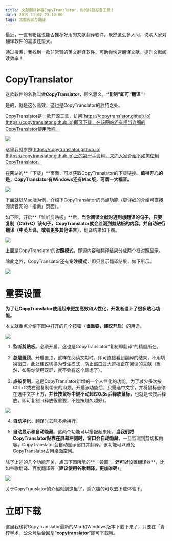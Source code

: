 ```yaml
---
title: 文献翻译神器CopyTranslator，你的科研必备工具！
date: 2019-11-02 23:10:00
tags: 文献阅读与翻译
---
```


最近，一直有粉丝说能否推荐好用的文献翻译软件。既然这么多人问，说明大家对翻译软件的需求还蛮大。

通过搜索，我找到一款非常赞的英文翻译软件，可助你快速翻译文献，提升文献阅读效率！

# CopyTranslator

这款软件的名称叫做**CopyTranslator**，顾名思义，**“复制”即可“翻译”**！

是的，就是这么高效，这也是CopyTranslator的独特之处。

CopyTranslator是一款开源工具，访问[https://copytranslator.github.io](https://copytranslator.github.io)即可下载，在该网站还有相当详细的CopyTranslator使用教程。

![](https://tva1.sinaimg.cn/large/0082zybpgy1gc7ia2kdihj30zb0o8q8y.jpg)

这里我就参照[https://copytranslator.github.io](https://copytranslator.github.io)上的第一手资料，来向大家介绍下如何使用CopyTranslator。

在网站的**「下载」**页面，可以获取CopyTranslator的下载链接。**值得开心的是，CopyTranslator有Windows还有Mac版，可谓一大福音。**  

![](https://tva1.sinaimg.cn/large/0082zybpgy1gc7ia03axej31400p0acv.jpg)

下面就以Mac版为例，介绍下CopyTranslator的亮点功能（更详细的介绍可直接阅读官网的「指南」页面）。

如下图，开启**「监听剪贴板」**后，**当你阅读文献时遇到想翻译的句子，只要复制（Ctrl+C）该句子，CopyTranslator就会监测到剪贴板的内容，并自动进行翻译（中英互译，或者更多其他语言）**，翻译结果如下图。

![](https://tva1.sinaimg.cn/large/0082zybpgy1gc7ia79hr0j30z20luwn4.jpg)

上面是CopyTranslator的**对照模式**，即源内容和翻译结果分成两个框对照显示。

除此之外，CopyTranslator还有**专注模式**，即只显示翻译结果，如下所示。

![](https://tva1.sinaimg.cn/large/0082zybpgy1gc7ia36nkdj31400p0dis.jpg)



# 重要设置

**为了让CopyTranslator使用起来更加高效和人性化，开发者设计了很多贴心功能。**

本文就重点介绍下图中打开的几个按钮（**很重要，建议开启**）的用途。

![](https://tva1.sinaimg.cn/large/0082zybpgy1gc7ia1kpqej30nw0jd0uz.jpg)


1. **监听剪贴板**。必须开启，这也是CopyTranslator“复制即翻译”的精髓所在。

2. **总是置顶**。开启置顶，这样在阅读文献时，即可直接看到翻译的结果，不用切换窗口。此处建议切换为专注模式，防止窗口过大遮挡正在阅读的文献（当然，如果你使用双屏，就不会有这个顾虑了）。

3. **点按复制**。这是CopyTranslator新增的一个人性化的功能。为了减少多次按Ctrl+C或右键复制带来的麻烦，开启该功能后，只需选中文字，并将鼠标悬停在选中文字上方，**并长按鼠标中键不动超过0.3s后释放鼠标**，也就是长按后释放，即可复制（释放很重要，不是按越久越好）。

![](https://tva1.sinaimg.cn/large/0082zybpgy1gc7i9zp636j31400p0acv.jpg)

4. **自动净化**。翻译时去除多余换行。

5. **自动显示和自动隐藏**。这两个功能可以搭配起来用，**当我们将CopyTranslator贴靠在屏幕左侧时，窗口会自动隐藏**，一旦监测到剪切板内容，CopyTranslator会自动显示窗口并翻译。该功能可以避免CopyTranslator占用桌面空间。 

除了上述的几个功能开关，点击下图所示的**「设置」**，还可以**设置翻译器**，比如谷歌翻译、百度翻译等（**建议使用谷歌翻译，更加准确**）。

![](https://tva1.sinaimg.cn/large/0082zybpgy1gc7ia2ges6j30mo0kwta7.jpg)


关于CopyTranslator的介绍就到这里了，感兴趣的可以去下载体验下。

# 立即下载

这里我也将CopyTranslator最新的Mac和Windows版本下载下来了，只要在「青柠学术」公众号后台回复“**copytranslator**”即可下载哦。
